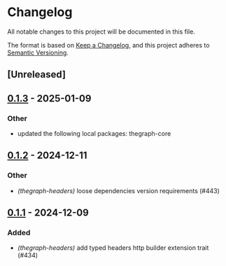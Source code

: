 # Changelog

All notable changes to this project will be documented in this file.

The format is based on [Keep a Changelog](https://keepachangelog.com/en/1.0.0/),
and this project adheres to [Semantic Versioning](https://semver.org/spec/v2.0.0.html).

## [Unreleased]

## [0.1.3](https://github.com/edgeandnode/toolshed/compare/thegraph-headers-v0.1.2...thegraph-headers-v0.1.3) - 2025-01-09

### Other

- updated the following local packages: thegraph-core

## [0.1.2](https://github.com/edgeandnode/toolshed/compare/thegraph-headers-v0.1.1...thegraph-headers-v0.1.2) - 2024-12-11

### Other

- *(thegraph-headers)* loose dependencies version requirements (#443)

## [0.1.1](https://github.com/edgeandnode/toolshed/compare/thegraph-headers-v0.1.0...thegraph-headers-v0.1.1) - 2024-12-09

### Added

- *(thegraph-headers)* add typed headers http builder extension trait (#434)
